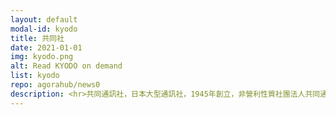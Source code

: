 ```yaml
---
layout: default
modal-id: kyodo
title: 共同社
date: 2021-01-01
img: kyodo.png
alt: Read KYODO on demand
list: kyodo
repo: agorahub/news0
description: <hr>共同通訊社，日本大型通訊社，1945年創立，非營利性質社團法人共同通信社，發佈新聞予幾乎所有日本報章、電台與電視網絡。
---
```

